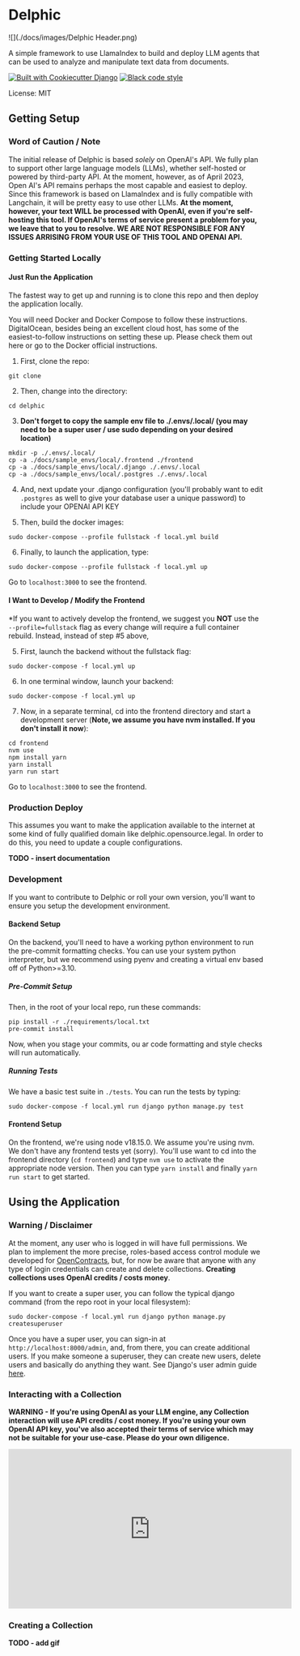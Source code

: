 # Delphic

![](./docs/images/Delphic Header.png)

A simple framework to use LlamaIndex to build and deploy LLM agents that can be used to analyze and manipulate text data from documents.

[![Built with Cookiecutter Django](https://img.shields.io/badge/built%20with-Cookiecutter%20Django-ff69b4.svg?logo=cookiecutter)](https://github.com/cookiecutter/cookiecutter-django/)
[![Black code style](https://img.shields.io/badge/code%20style-black-000000.svg)](https://github.com/ambv/black)

License: MIT

## Getting Setup

### Word of Caution / Note

The initial release of Delphic is based *solely* on OpenAI's API. We fully plan to support other large language models (LLMs), whether self-hosted or powered by third-party API. At the moment, however, as of April 2023, Open AI's API remains perhaps the most capable and easiest to deploy. Since this framework is based on LlamaIndex and is fully compatible with Langchain, it will be pretty easy to use other LLMs. **At the moment, however, your text WILL be processed with OpenAI, even if you're self-hosting this tool. If OpenAI's terms of service present a problem for you, we leave that to you to resolve. WE ARE NOT RESPONSIBLE FOR ANY ISSUES ARRISING FROM YOUR USE OF THIS TOOL AND OPENAI API.**

### Getting Started Locally

#### Just Run the Application

The fastest way to get up and running is to clone this repo and then deploy the application locally.

You will need Docker and Docker Compose to follow these instructions. DigitalOcean, besides being an excellent cloud host, has some of the easiest-to-follow instructions on setting these up. Please check them out here or go to the Docker official instructions.

1. First, clone the repo:

```commandline
git clone

```

2. Then, change into the directory:

```commandline
cd delphic
```

3. **Don't forget to copy the sample env file to ./.envs/.local/ (you may need to be a super user / use sudo depending on your desired location)**

```commandline
mkdir -p ./.envs/.local/
cp -a ./docs/sample_envs/local/.frontend ./frontend
cp -a ./docs/sample_envs/local/.django ./.envs/.local
cp -a ./docs/sample_envs/local/.postgres ./.envs/.local
```

4. And, next update your .django configuration (you'll probably want to edit `.postgres` as well to give your database user a unique password)
   to include your OPENAI API KEY

5. Then, build the docker images:

```commandline
sudo docker-compose --profile fullstack -f local.yml build
```

6. Finally, to launch the application, type:

```commandline
sudo docker-compose --profile fullstack -f local.yml up
```

Go to `localhost:3000` to see the frontend.

#### I Want to Develop / Modify the Frontend

*If you want to actively develop the frontend, we suggest you **NOT** use the `--profile=fullstack` flag as every change will require a full container rebuild. Instead, instead of step #5 above,

5. First, launch the backend without the fullstack flag:

```commandline
sudo docker-compose -f local.yml up
```

6. In one terminal window, launch your backend:

```commandline
sudo docker-compose -f local.yml up
```

7. Now, in a separate terminal, cd into the frontend directory and start a development server (**Note, we assume you have nvm installed. If you don't install it now**):

```commandline
cd frontend
nvm use
npm install yarn
yarn install
yarn run start
```

Go to `localhost:3000` to see the frontend.

### Production Deploy

This assumes you want to make the application available to the internet at some kind of fully qualified domain like delphic.opensource.legal. In order to do this, you need to update a couple configurations.

**TODO - insert documentation**

### Development

If you want to contribute to Delphic or roll your own version, you'll want to ensure you setup the development environment.

#### Backend Setup

On the backend, you'll need to have a working python environment to run the pre-commit formatting checks. You can use
your system python interpreter, but we recommend using pyenv and creating a virtual env based off of Python>=3.10.

##### Pre-Commit Setup

Then, in the root of your local repo, run these commands:

```
pip install -r ./requirements/local.txt
pre-commit install
```

Now, when you stage your commits, ou ar code formatting and style checks will run automatically.

##### Running Tests

We have a basic test suite in `./tests`. You can run the tests by typing:

```commandline
sudo docker-compose -f local.yml run django python manage.py test
```

#### Frontend Setup

On the frontend, we're using node v18.15.0. We assume you're using nvm. We don't have any frontend tests yet (sorry).
You'll use want to cd into the frontend directory (`cd frontend`) and type `nvm use` to activate the appropriate node
version. Then you can type `yarn install` and finally `yarn run start` to get started.

## Using the Application

### Warning / Disclaimer

At the moment, any user who is logged in will have full permissions. We plan to implement the more precise, roles-based access control module we developed for [OpenContracts](https://github.com/JSv4/OpenContracts), but, for now
be aware that anyone with any type of login credentials can create and delete collections. **Creating collections uses OpenAI credits / costs money**.

If you want to create a super user, you can follow the typical django command (from the repo root in your local filesystem):

```commandline
sudo docker-compose -f local.yml run django python manage.py createsuperuser
```

Once you have a super user, you can sign-in at `http://localhost:8000/admin`, and, from there, you can create additional users. If you make someone a superuser, they can create new users, delete users and basically do anything they want. See Django's user admin guide [here]().


### Interacting with a Collection

**WARNING - If you're using OpenAI as your LLM engine, any Collection interaction will use API credits / cost money. If you're using your own OpenAI API key, you've also accepted their terms of service which may not be suitable for your use-case. Please do your own diligence.**

<iframe width="560" height="315" src="https://www.youtube.com/embed/UvFPnMWODrE" title="YouTube video player" frameborder="0" allow="accelerometer; autoplay; clipboard-write; encrypted-media; gyroscope; picture-in-picture; web-share" allowfullscreen></iframe>

### Creating a Collection

**TODO - add gif**
